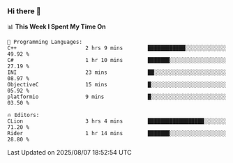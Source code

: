 ### Hi there 👋

<!--
**asdf12303116/asdf12303116** is a ✨ _special_ ✨ repository because its `README.md` (this file) appears on your GitHub profile.

Here are some ideas to get you started:

- 🔭 I’m currently working on ...
- 🌱 I’m currently learning ...
- 👯 I’m looking to collaborate on ...
- 🤔 I’m looking for help with ...
- 💬 Ask me about ...
- 📫 How to reach me: ...
- 😄 Pronouns: ...
- ⚡ Fun fact: ...
-->

<!--START_SECTION:waka-->
📊 **This Week I Spent My Time On** 

```text
💬 Programming Languages: 
C++                      2 hrs 9 mins        ████████████░░░░░░░░░░░░░   49.92 % 
C#                       1 hr 10 mins        ███████░░░░░░░░░░░░░░░░░░   27.19 % 
INI                      23 mins             ██░░░░░░░░░░░░░░░░░░░░░░░   08.97 % 
ObjectiveC               15 mins             █░░░░░░░░░░░░░░░░░░░░░░░░   05.92 % 
platformio               9 mins              █░░░░░░░░░░░░░░░░░░░░░░░░   03.50 % 

🔥 Editors: 
CLion                    3 hrs 4 mins        ██████████████████░░░░░░░   71.20 % 
Rider                    1 hr 14 mins        ███████░░░░░░░░░░░░░░░░░░   28.80 % 
```


 Last Updated on 2025/08/07 18:52:54 UTC
<!--END_SECTION:waka-->
